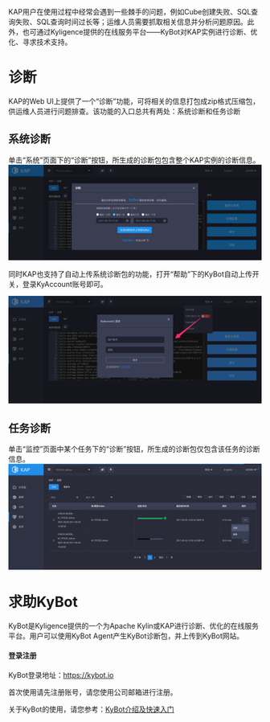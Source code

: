 KAP用户在使用过程中经常会遇到一些棘手的问题，例如Cube创建失败、SQL查询失败、SQL查询时间过长等；运维人员需要抓取相关信息并分析问题原因。此外，也可通过Kyligence提供的在线服务平台——KyBot对KAP实例进行诊断、优化、寻求技术支持。

# 诊断
KAP的Web UI上提供了一个“诊断”功能，可将相关的信息打包成zip格式压缩包，供运维人员进行问题排查。该功能的入口总共有两处：系统诊断和任务诊断

## 系统诊断
单击“系统”页面下的“诊断”按钮，所生成的诊断包包含整个KAP实例的诊断信息。
![](images/diagnosis/sys_diag.png)

同时KAP也支持了自动上传系统诊断包的功能，打开“帮助”下的KyBot自动上传开关，登录KyAccount账号即可。

![](images/diagnosis/auto_diag.png)

## 任务诊断

单击“监控”页面中某个任务下的“诊断”按钮，所生成的诊断包仅包含该任务的诊断信息。
![](images/diagnosis/job_diag.png)

# 求助KyBot
KyBot是Kyligence提供的一个为Apache Kylin或KAP进行诊断、优化的在线服务平台。用户可以使用KyBot Agent产生KyBot诊断包，并上传到KyBot网站。

#### 登录注册
KyBot登录地址：https://kybot.io

首次使用请先注册账号，请您使用公司邮箱进行注册。

关于KyBot的使用，请您参考：[KyBot介绍及快速入门](../kybot/kybot.cn.html)